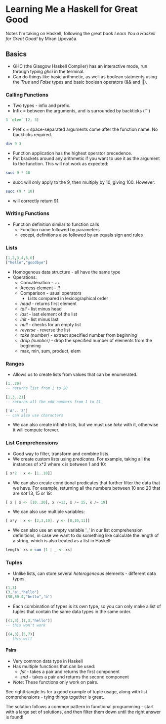 # Learning Me a Haskell for Great Good

Notes I'm taking on Haskell, following the great book _Learn You a Haskell for Great Good!_ by Miran Lipovača.

## Basics

 - GHC (the Glasgow Haskell Compiler) has an interactive mode, run through typing _ghci_ in the terminal.
 - Can do things like basic arithmetic, as well as boolean statments using the _True_ and _False_ types and basic boolean operators (&& and ||).

### Calling Functions

- Two types - infix and prefix.
- Infix = between the arguments, and is surrounded by backticks ('`')

```haskell
3 `elem` [2, 3]
```

- Prefix = space-separated arguments come after the function name. No backticks required.

```haskell
div 9 3
```

- Function application has the highest operator precedence.
- Put brackets around any arithmetic if you want to use it as the argument to the function. This will not work as expected:

```haskell
succ 9 * 10
```

- succ will only apply to the 9, then multiply by 10, giving 100. However:

```haskell
succ (9 * 10)
```
- will correctly return 91.

### Writing Functions

- Function definition similar to function calls
    + Function name followed by parameters
    + except, definitions also followed by an equals sign and rules

### Lists

```haskell
[1,2,3,4,5,6]
["hello","goodbye"]
```

- Homogenous data structure - all have the same type
- Operations:
    + Concatenation - _++_
    + Access element - _!!_
    + Comparison - usual operators
        * Lists compared in lexicographical order
    + _head_ - returns first element
    + _tail_ - list minus head
    + _last_ - last element of the list
    + _init_ - list minus last
    + _null_ - checks for an empty list
    + _reverse_ - reverse the list
    + _take (number)_ - extract specified number from beginning
    + _drop (number)_ - drop the specified number of elements from the beginning
    + max, min, sum, product, elem

### Ranges
- Allows us to create lists from values that can be enumerated.

```haskell
[1..20]
-- returns list from 1 to 20

[1,3..21]
-- returns all the odd numbers from 1 to 21

['A'..'Z']
-- can also use characters
```

- We can also create infinite lists, but we must use _take_ with it, otherwise it will compute forever.

### List Comprehensions
- Good way to filter, transform and combine lists.
- We create custom lists using *predicates*.
For example, taking all the instances of x*2 where x is between 1 and 10:
```haskell
[ x*2 | x <- [1..10]]
```

- We can also create conditional predicates that further filter the data that we have. For example, returning all the numbers between 10 and 20 that are _not_ 13, 15 or 19:
```haskell
[ x | x <- [10..20], x /=13, x /= 15, x /= 19]
````

- We can also use multiple variables:
```haskell
[ x*y | x <- [2,3,10]. y <- [8,10,11]]
```

- We can also use an empty variable '_' in our list comprehension definitions, in case we want to do something like calculate the length of a string, which is also treated as a list in Haskell:
```haskell
length' xs = sum [1 | _ <- xs]

```

### Tuples

- Unlike lists, can store several _heterogeneous_ elements - different data types.
```haskell
(1,3)
(3,'a',"hello")
(50,50.4,"hello",'b')
```
- Each combination of types is its own type, so you can only make a list of tuples that contain the same data types in the same order.
```haskell
[(1,3),(1,3,"hello")]
-- this won't work

[(4,3),(5,7)]
-- this will
```

#### Pairs
- Very common data type in Haskell
- Has multiple functions that can be used:
    + _fst_ - takes a pair and returns the first component
    + _snd_ - takes a pair and returns the second component
- *_Note_*: These functions only work on pairs.

See righttriangle.hs for a good example of tuple usage, along with list comprehensions - tying things together is great.

The solution follows a common pattern in functional programming - start with a large set of solutions, and then filter them down until the right answer is found!